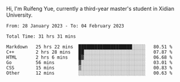 Hi, I'm Ruifeng Yue, currently a third-year master's student in Xidian University.

<!--
**yrf105/yrf105** is a ✨ _special_ ✨ repository because its `README.md` (this file) appears on your GitHub profile.

Here are some ideas to get you started:

- 🔭 I’m currently working on ...
- 🌱 I’m currently learning ...
- 👯 I’m looking to collaborate on ...
- 🤔 I’m looking for help with ...
- 💬 Ask me about ...
- 📫 How to reach me: ...
- 😄 Pronouns: ...
- ⚡ Fun fact: ...
-->

<!--START_SECTION:waka-->

```text
From: 28 January 2023 - To: 04 February 2023

Total Time: 31 hrs 31 mins

Markdown   25 hrs 22 mins  ████████████████████░░░░░   80.51 %
C++        2 hrs 28 mins   ██░░░░░░░░░░░░░░░░░░░░░░░   07.87 %
HTML       2 hrs 6 mins    █▓░░░░░░░░░░░░░░░░░░░░░░░   06.68 %
Go         56 mins         ▓░░░░░░░░░░░░░░░░░░░░░░░░   03.01 %
CSS        15 mins         ▒░░░░░░░░░░░░░░░░░░░░░░░░   00.83 %
Other      12 mins         ░░░░░░░░░░░░░░░░░░░░░░░░░   00.63 %
```

<!--END_SECTION:waka-->
